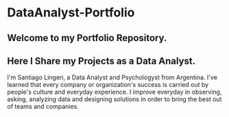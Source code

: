 # DataAnalyst-Portfolio


## Welcome to my Portfolio Repository.
## Here I Share my Projects as a Data Analyst.

I'm Santiago Lingeri, a Data Analyst and Psychologyst from Argentina. 
I've learned that every company or organization's success is carried out by people's culture and everyday experience. 
I improve everyday in observing, asking, analyzing data and designing solutions in order to bring the best out of teams and companies.



